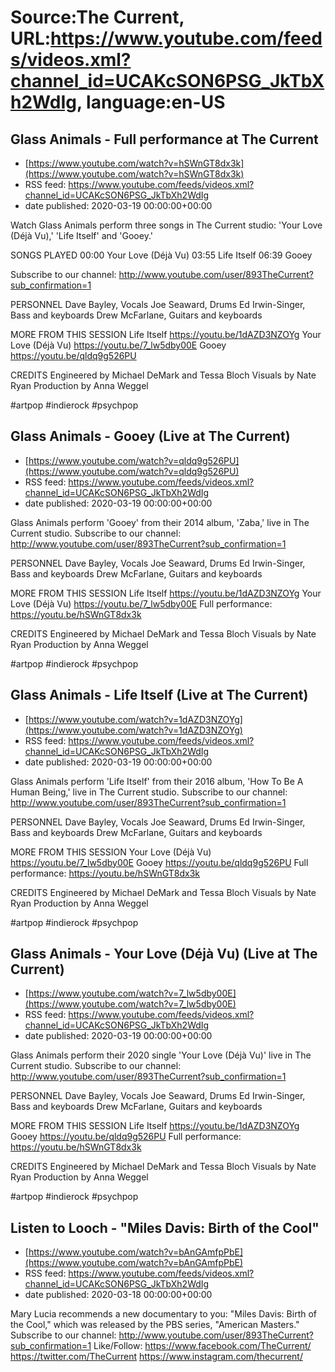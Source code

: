 # Source:The Current, URL:https://www.youtube.com/feeds/videos.xml?channel_id=UCAKcSON6PSG_JkTbXh2WdIg, language:en-US

## Glass Animals - Full performance at The Current
 - [https://www.youtube.com/watch?v=hSWnGT8dx3k](https://www.youtube.com/watch?v=hSWnGT8dx3k)
 - RSS feed: https://www.youtube.com/feeds/videos.xml?channel_id=UCAKcSON6PSG_JkTbXh2WdIg
 - date published: 2020-03-19 00:00:00+00:00

Watch Glass Animals perform three songs in The Current studio: 'Your Love (Déjà Vu),' 'Life Itself' and 'Gooey.'

SONGS PLAYED
00:00 Your Love (Déjà Vu)
03:55 Life Itself
06:39 Gooey

Subscribe to our channel:
http://www.youtube.com/user/893TheCurrent?sub_confirmation=1

PERSONNEL
Dave Bayley, Vocals
Joe Seaward, Drums
Ed Irwin-Singer, Bass and keyboards
Drew McFarlane, Guitars and keyboards

MORE FROM THIS SESSION
Life Itself https://youtu.be/1dAZD3NZOYg
Your Love (Déjà Vu) https://youtu.be/7_lw5dby00E
Gooey https://youtu.be/qldq9g526PU

CREDITS
Engineered by Michael DeMark and Tessa Bloch
Visuals by Nate Ryan
Production by Anna Weggel


#artpop #indierock #psychpop

## Glass Animals - Gooey (Live at The Current)
 - [https://www.youtube.com/watch?v=qldq9g526PU](https://www.youtube.com/watch?v=qldq9g526PU)
 - RSS feed: https://www.youtube.com/feeds/videos.xml?channel_id=UCAKcSON6PSG_JkTbXh2WdIg
 - date published: 2020-03-19 00:00:00+00:00

Glass Animals perform 'Gooey' from their 2014 album, 'Zaba,' live in The Current studio.
Subscribe to our channel:
http://www.youtube.com/user/893TheCurrent?sub_confirmation=1

PERSONNEL
Dave Bayley, Vocals
Joe Seaward, Drums
Ed Irwin-Singer, Bass and keyboards
Drew McFarlane, Guitars and keyboards

MORE FROM THIS SESSION
Life Itself https://youtu.be/1dAZD3NZOYg
Your Love (Déjà Vu) https://youtu.be/7_lw5dby00E
Full performance: https://youtu.be/hSWnGT8dx3k

CREDITS
Engineered by Michael DeMark and Tessa Bloch
Visuals by Nate Ryan
Production by Anna Weggel

#artpop #indierock #psychpop

## Glass Animals - Life Itself (Live at The Current)
 - [https://www.youtube.com/watch?v=1dAZD3NZOYg](https://www.youtube.com/watch?v=1dAZD3NZOYg)
 - RSS feed: https://www.youtube.com/feeds/videos.xml?channel_id=UCAKcSON6PSG_JkTbXh2WdIg
 - date published: 2020-03-19 00:00:00+00:00

Glass Animals perform 'Life Itself' from their 2016 album, 'How To Be A Human Being,' live in The Current studio.
Subscribe to our channel:
http://www.youtube.com/user/893TheCurrent?sub_confirmation=1

PERSONNEL
Dave Bayley, Vocals
Joe Seaward, Drums
Ed Irwin-Singer, Bass and keyboards
Drew McFarlane, Guitars and keyboards

MORE FROM THIS SESSION
Your Love (Déjà Vu) https://youtu.be/7_lw5dby00E
Gooey https://youtu.be/qldq9g526PU
Full performance: https://youtu.be/hSWnGT8dx3k

CREDITS
Engineered by Michael DeMark and Tessa Bloch
Visuals by Nate Ryan
Production by Anna Weggel

#artpop #indierock #psychpop

## Glass Animals - Your Love (Déjà Vu) (Live at The Current)
 - [https://www.youtube.com/watch?v=7_lw5dby00E](https://www.youtube.com/watch?v=7_lw5dby00E)
 - RSS feed: https://www.youtube.com/feeds/videos.xml?channel_id=UCAKcSON6PSG_JkTbXh2WdIg
 - date published: 2020-03-19 00:00:00+00:00

Glass Animals perform their 2020 single 'Your Love (Déjà Vu)' live in The Current studio.
Subscribe to our channel:
http://www.youtube.com/user/893TheCurrent?sub_confirmation=1

PERSONNEL
Dave Bayley, Vocals
Joe Seaward, Drums
Ed Irwin-Singer, Bass and keyboards
Drew McFarlane, Guitars and keyboards

MORE FROM THIS SESSION
Life Itself https://youtu.be/1dAZD3NZOYg
Gooey https://youtu.be/qldq9g526PU
Full performance: https://youtu.be/hSWnGT8dx3k

CREDITS
Engineered by Michael DeMark and Tessa Bloch
Visuals by Nate Ryan
Production by Anna Weggel


#artpop #indierock #psychpop

## Listen to Looch - "Miles Davis: Birth of the Cool"
 - [https://www.youtube.com/watch?v=bAnGAmfpPbE](https://www.youtube.com/watch?v=bAnGAmfpPbE)
 - RSS feed: https://www.youtube.com/feeds/videos.xml?channel_id=UCAKcSON6PSG_JkTbXh2WdIg
 - date published: 2020-03-18 00:00:00+00:00

Mary Lucia recommends a new documentary to you: "Miles Davis: Birth of the Cool," which was released by the PBS series, "American Masters." 
Subscribe to our channel:
http://www.youtube.com/user/893TheCurrent?sub_confirmation=1
Like/Follow:
https://www.facebook.com/TheCurrent/
https://twitter.com/TheCurrent
https://www.instagram.com/thecurrent/


